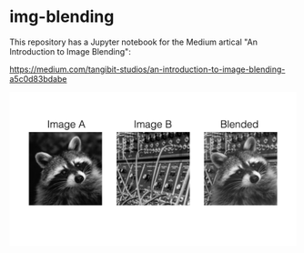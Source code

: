 # img-blending
This repository has a Jupyter notebook for the Medium artical "An Introduction to Image Blending":

https://medium.com/tangibit-studios/an-introduction-to-image-blending-a5c0d83bdabe

![feature-img](00-feature-img.png)
